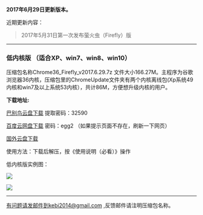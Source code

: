 **2017年6月29日更新版本。**

近期更新内容：

> 2017年5月31日第一次发布萤火虫（Firefly）版

***

### 低内核版 （适合XP、win7、win8、win10）

压缩包名称Chrome36_Firefly_v2017.6.29.7z 文件大小166.27M。主程序为谷歌浏览器36内核，压缩包里的ChromeUpdate文件夹有两个内核离线包(Xp系统49内核和win7及以上系统53内核），共计86M，方便想升级内核的用户。

**下载地址:**

[巴别鸟云盘下载](http://www.babel.cc/share.do?s=988845734198173) 提取密码：32590

[百度云网盘下载](https://pan.baidu.com/s/1geVzRUV) 密码：egg2 （如果提示页面不存在，刷新一下网页）

[国外云盘下载](https://nofile.io/f/Y1Y2K3hkwkb/Chrome53_Firefly_v2017.6.29.7z) 


使用方法：下载后解压，按《使用说明（必看）》操作


低内核版实例图：

![](https://raw.githubusercontent.com/Alvin9999/pac2/master/firefly1.PNG)

![](https://raw.githubusercontent.com/Alvin9999/pac2/master/firefly2.png)



***

有问题请发邮件到kebi2014@gmail.com ,反馈邮件请注明压缩包名称。
